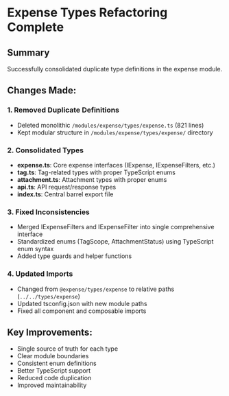 # Expense Types Refactoring Complete

## Summary
Successfully consolidated duplicate type definitions in the expense module.

## Changes Made:

### 1. Removed Duplicate Definitions
- Deleted monolithic `/modules/expense/types/expense.ts` (821 lines)
- Kept modular structure in `/modules/expense/types/expense/` directory

### 2. Consolidated Types
- **expense.ts**: Core expense interfaces (IExpense, IExpenseFilters, etc.)
- **tag.ts**: Tag-related types with proper TypeScript enums
- **attachment.ts**: Attachment types with proper enums
- **api.ts**: API request/response types
- **index.ts**: Central barrel export file

### 3. Fixed Inconsistencies
- Merged IExpenseFilters and IExpenseFilter into single comprehensive interface
- Standardized enums (TagScope, AttachmentStatus) using TypeScript enum syntax
- Added type guards and helper functions

### 4. Updated Imports
- Changed from `@expense/types/expense` to relative paths (`../../types/expense`)
- Updated tsconfig.json with new module paths
- Fixed all component and composable imports

## Key Improvements:
- Single source of truth for each type
- Clear module boundaries
- Consistent enum definitions
- Better TypeScript support
- Reduced code duplication
- Improved maintainability